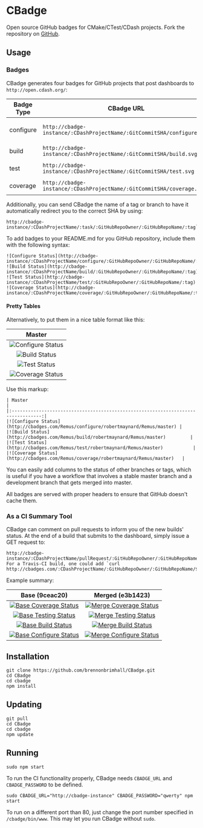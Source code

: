 # CBadge

Open source GitHub badges for CMake/CTest/CDash projects. Fork the repository on [GitHub](http://github.com/brennonbrimhall/CBadge).

## Usage

### Badges

CBadge generates four badges for GitHub projects that post dashboards to `http://open.cdash.org/`:

| Badge Type | CBadge URL                                                             | Example                                      |
|------------|------------------------------------------------------------------------|----------------------------------------------|
| configure  | `http://cbadge-instance/:CDashProjectName/:GitCommitSHA/configure.svg` | ![Configure Status][example-config-badge]    |
| build      | `http://cbadge-instance/:CDashProjectName/:GitCommitSHA/build.svg`     | ![Build Status][example-build-badge]         |
| test       | `http://cbadge-instance/:CDashProjectName/:GitCommitSHA/test.svg`      | ![Test Status][example-test-badge]           |
| coverage   | `http://cbadge-instance/:CDashProjectName/:GitCommitSHA/coverage.svg`  | ![Coverage Status][example-coverage-badge]   |

[example-config-badge]: http://img.shields.io/badge/configure-passing-brightgreen.svg
[example-build-badge]: http://img.shields.io/badge/build-passing-brightgreen.svg
[example-test-badge]: http://img.shields.io/badge/tests-10%-red.svg
[example-coverage-badge]: http://img.shields.io/badge/coverage-60%-yellow.svg

Additionally, you can send CBadge the name of a tag or branch to have it automatically
redirect you to the correct SHA by using:

```
http://cbadge-instance/:CDashProjectName/:task/:GitHubRepoOwner/:GitHubRepoName/:tag`
```

To add badges to your README.md for you GitHub repository, include them with the following syntax:

```
![Configure Status](http://cbadge-instance/:CDashProjectName/configure/:GitHubRepoOwner/:GitHubRepoName/:tag)
![Build Status](http://cbadge-instance/:CDashProjectName/build/:GitHubRepoOwner/:GitHubRepoName/:tag)
![Test Status](http://cbadge-instance/:CDashProjectName/test/:GitHubRepoOwner/:GitHubRepoName/:tag)
![Coverage Status](http://cbadge-instance/:CDashProjectName/coverage/:GitHubRepoOwner/:GitHubRepoName/:tag)
```

#### Pretty Tables

Alternatively, to put them in a nice table format like this:

| Master                                                                            |
|:---------------------------------------------------------------------------------:|
|![Configure Status](http://cbadges.com/Remus/configure/robertmaynard/Remus/master) |
|![Build Status](http://cbadges.com/Remus/build/robertmaynard/Remus/master)         |
|![Test Status](http://cbadges.com/Remus/test/robertmaynard/Remus/master)           |
|![Coverage Status](http://cbadges.com/Remus/coverage/robertmaynard/Remus/master)   |

Use this markup:

```
| Master                                                                            |
|:---------------------------------------------------------------------------------:|
|![Configure Status](http://cbadges.com/Remus/configure/robertmaynard/Remus/master) |
|![Build Status](http://cbadges.com/Remus/build/robertmaynard/Remus/master)         |
|![Test Status](http://cbadges.com/Remus/test/robertmaynard/Remus/master)           |
|![Coverage Status](http://cbadges.com/Remus/coverage/robertmaynard/Remus/master)   |

```

You can easily add columns to the status of other branches or tags, which is useful if you have
a workflow that involves a stable master branch and a development branch that gets merged into
master.

All badges are served with proper headers to ensure that GitHub doesn't cache them.

### As a CI Summary Tool

CBadge can comment on pull requests to inform you of the new builds' status.  At the end of a build
that submits to the dashboard, simply issue a GET request to:

```
http://cbadge-instance/:CDashProjectName/pullRequest/:GitHubRepoOwner/:GitHubRepoName/:PullRequestNumber/:GitCommitSHA`.  For a Travis-CI build, one could add `curl http://cbadges.com/:CDashProjectName/:GitHubRepoOwner/:GitHubRepoName/${TRAVIS_PULL_REQUEST}/${TRAVIS_COMMIT}
```

Example summary:

| Base (9ceac20) | Merged (e3b1423)|
|:-----------------------------------------------------------------------------------------------------:|:------------------------------------------------------------------------------------------------------:|
|[![Base Coverage Status](http://img.shields.io/badge/coverage-81.20%-brightgreen.svg)][cdash-remus]    |[![Merge Coverage Status](http://img.shields.io/badge/coverage-84.40%-brightgreen.svg)][cdash-remus]    |
|[![Base Testing Status](http://img.shields.io/badge/test-100.00%-brightgreen.svg)][cdash-remus]        |[![Merge Testing Status](http://img.shields.io/badge/test-100.00%-brightgreen.svg)][cdash-remus]        |
|[![Base Build Status](http://img.shields.io/badge/build-1%20errors-red.svg)][cdash-remus]              |[![Merge Build Status](http://img.shields.io/badge/build-2%20warnings-yellow.svg)][cdash-remus]         |
|[![Base Configure Status](http://img.shields.io/badge/configure-passing-brightgreen.svg)][cdash-remus] |[![Merge Configure Status](http://img.shields.io/badge/configure-passing-brightgreen.svg)][cdash-remus] |

[cdash-remus]: http://open.cdash.org/index.php?project=Remus

## Installation

```
git clone https://github.com/brennonbrimhall/CBadge.git
cd CBadge
cd cbadge
npm install
```

## Updating

```
git pull
cd CBadge
cd cbadge
npm update
```

## Running

```
sudo npm start
```

To run the CI functionality properly, CBadge needs `CBADGE_URL` and `CBADGE_PASSWORD` to be defined.

```
sudo CBADGE_URL="http://cbadge-instance" CBADGE_PASSWORD="qwerty" npm start
```

To run on a different port than 80, just change the port number specified in `/cbadge/bin/www`.
This may let you run CBadge without `sudo`.

